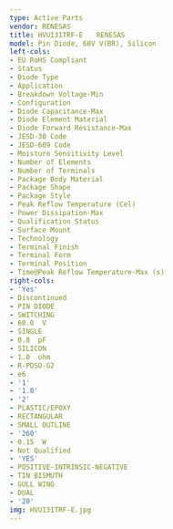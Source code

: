 ```yaml
---
type: Active Parts
vendor: RENESAS
title: HVU131TRF-E　　RENESAS
model: Pin Diode, 60V V(BR), Silicon
left-cols:
- EU RoHS Compliant
- Status
- Diode Type
- Application
- Breakdown Voltage-Min
- Configuration
- Diode Capacitance-Max
- Diode Element Material
- Diode Forward Resistance-Max
- JESD-30 Code
- JESD-609 Code
- Moisture Sensitivity Level
- Number of Elements
- Number of Terminals
- Package Body Material
- Package Shape
- Package Style
- Peak Reflow Temperature (Cel)
- Power Dissipation-Max
- Qualification Status
- Surface Mount
- Technology
- Terminal Finish
- Terminal Form
- Terminal Position
- Time@Peak Reflow Temperature-Max (s)
right-cols:
- 'Yes'
- Discontinued
- PIN DIODE
- SWITCHING
- 60.0  V
- SINGLE
- 0.8  pF
- SILICON
- 1.0  ohm
- R-PDSO-G2
- e6
- '1'
- '1.0'
- '2'
- PLASTIC/EPOXY
- RECTANGULAR
- SMALL OUTLINE
- '260'
- 0.15  W
- Not Qualified
- 'YES'
- POSITIVE-INTRINSIC-NEGATIVE
- TIN BISMUTH
- GULL WING
- DUAL
- '20'
img: HVU131TRF-E.jpg
---
```

